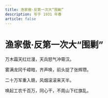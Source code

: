 ```yaml
---
title: 渔家傲·反第一次大“围剿”
description: 写于 1931 年春
article: false
---
```


# 渔家傲·反第一次大“围剿”

万木霜天红烂漫，天兵怒气冲霄汉。

雾满龙冈千嶂暗，齐声唤，前头捉了张辉瓒。

二十万军重入赣，风烟滚滚来天半。

唤起工农千百万，同心干，不周山下红旗乱。
